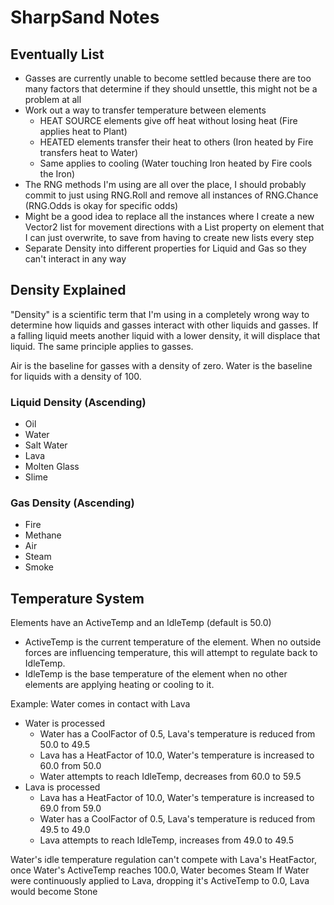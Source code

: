 # SharpSand Notes

## Eventually List
* Gasses are currently unable to become settled because there are too many factors that determine if they should unsettle, this might not be a problem at all
* Work out a way to transfer temperature between elements
  * HEAT SOURCE elements give off heat without losing heat (Fire applies heat to Plant)
  * HEATED elements transfer their heat to others (Iron heated by Fire transfers heat to Water)
  * Same applies to cooling (Water touching Iron heated by Fire cools the Iron)
* The RNG methods I'm using are all over the place, I should probably commit to just using RNG.Roll and remove all instances of RNG.Chance (RNG.Odds is okay for specific odds)
* Might be a good idea to replace all the instances where I create a new Vector2 list for movement directions with a List<Vector2> property on element that I can just overwrite, to save from having to create new lists every step
* Separate Density into different properties for Liquid and Gas so they can't interact in any way

## Density Explained
"Density" is a scientific term that I'm using in a completely wrong way to determine how liquids and gasses interact with other liquids and gasses.
If a falling liquid meets another liquid with a lower density, it will displace that liquid. The same principle applies to gasses.

Air is the baseline for gasses with a density of zero. Water is the baseline for liquids with a density of 100.

### Liquid Density (Ascending)
* Oil
* Water
* Salt Water
* Lava
* Molten Glass
* Slime

### Gas Density (Ascending)
* Fire
* Methane
* Air
* Steam
* Smoke


## Temperature System
Elements have an ActiveTemp and an IdleTemp (default is 50.0)
* ActiveTemp is the current temperature of the element. When no outside forces are influencing temperature, this will attempt to regulate back to IdleTemp.
* IdleTemp is the base temperature of the element when no other elements are applying heating or cooling to it.

Example: Water comes in contact with Lava

* Water is processed
  * Water has a CoolFactor of 0.5, Lava's temperature is reduced from 50.0 to 49.5
  * Lava has a HeatFactor of 10.0, Water's temperature is increased to 60.0 from 50.0
  * Water attempts to reach IdleTemp, decreases from 60.0 to 59.5
* Lava is processed
  * Lava has a HeatFactor of 10.0, Water's temperature is increased to 69.0 from 59.0
  * Water has a CoolFactor of 0.5, Lava's temperature is reduced from 49.5 to 49.0
  * Lava attempts to reach IdleTemp, increases from 49.0 to 49.5

Water's idle temperature regulation can't compete with Lava's HeatFactor, once Water's ActiveTemp reaches 100.0, Water becomes Steam
If Water were continuously applied to Lava, dropping it's ActiveTemp to 0.0, Lava would become Stone
